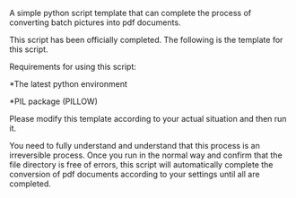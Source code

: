 A simple python script template that can complete the process of converting batch pictures into pdf documents.  

This script has been officially completed. The following is the template for this script.  

Requirements for using this script:  

 *The latest python environment  
 
 *PIL package (PILLOW)  
 
Please modify this template according to your actual situation and then run it.  

You need to fully understand and understand that this process is an irreversible process. Once you run in the normal way and confirm that the file directory is free of errors, this script will automatically complete the conversion of pdf documents according to your settings until all are completed.
